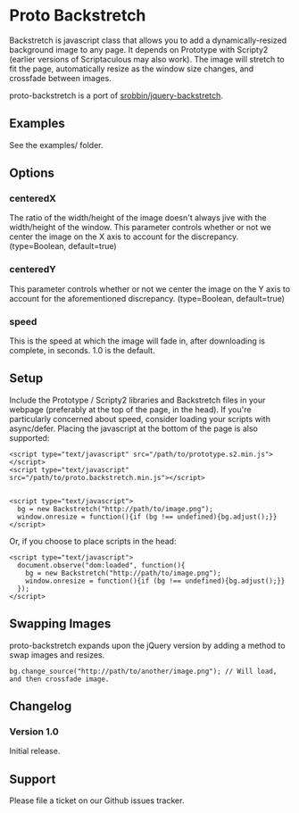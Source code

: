 # Proto Backstretch

Backstretch is javascript class that allows you to add a dynamically-resized background image to any page.
It depends on Prototype with Scripty2 (earlier versions of Scriptaculous may also work).
The image will stretch to fit the page, automatically resize as the window size changes, and crossfade between images.     

proto-backstretch is a port of [srobbin/jquery-backstretch](https://github.com/srobbin/jquery-backstretch).

## Examples

See the examples/ folder.

## Options

### centeredX

The ratio of the width/height of the image doesn't always jive with the width/height of the window. This parameter controls whether or not we center the image on the X axis to account for the discrepancy. (type=Boolean, default=true)

### centeredY

This parameter controls whether or not we center the image on the Y axis to account for the aforementioned discrepancy. (type=Boolean, default=true)

### speed

This is the speed at which the image will fade in, after downloading is complete, in seconds. 1.0 is the default.


## Setup

Include the Prototype / Scripty2 libraries and Backstretch files in your webpage (preferably at the top of the page, in the head). If you're particularly concerned about speed, consider loading your scripts with async/defer. Placing the javascript at the bottom of the page is also supported:
  
    <script type="text/javascript" src="/path/to/prototype.s2.min.js"></script>
    <script type="text/javascript" src="/path/to/proto.backstretch.min.js"></script>


    <script type="text/javascript">   
      bg = new Backstretch("http://path/to/image.png");
      window.onresize = function(){if (bg !== undefined){bg.adjust();}}                                         
    </script>

Or, if you choose to place scripts in the head:

    <script type="text/javascript">   
      document.observe("dom:loaded", function(){
        bg = new Backstretch("http://path/to/image.png");
        window.onresize = function(){if (bg !== undefined){bg.adjust();}}                                           
      });      
    </script>

## Swapping Images

proto-backstretch expands upon the jQuery version by adding a method to swap images and resizes.

    bg.change_source("http://path/to/another/image.png"); // Will load, and then crossfade image.

## Changelog

### Version 1.0

Initial release.

## Support

Please file a ticket on our Github issues tracker.